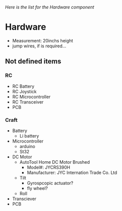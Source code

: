 *Here is the list for the Hardware component*
# Hardware
* Measurement: 20inchs height
* jump wires, if is required...


## Not defined items
### RC
* RC Battery
* RC Joystick
* RC Microcontroller
* RC Transceiver
* PCB

### Craft
* Battery
  * Li battery
* Microcontroller
  * arduino
  * St32
* DC Motor
  * AutoTool Home DC Motor Brushed
     * Model#: JYCRS390H
     * Manufacturer: JYC Internation Trade Co. Ltd
  * Tilt
    * Gyrospcopic actuator?
    * fly wheel?
  * Roll
* Transciever
* PCB
